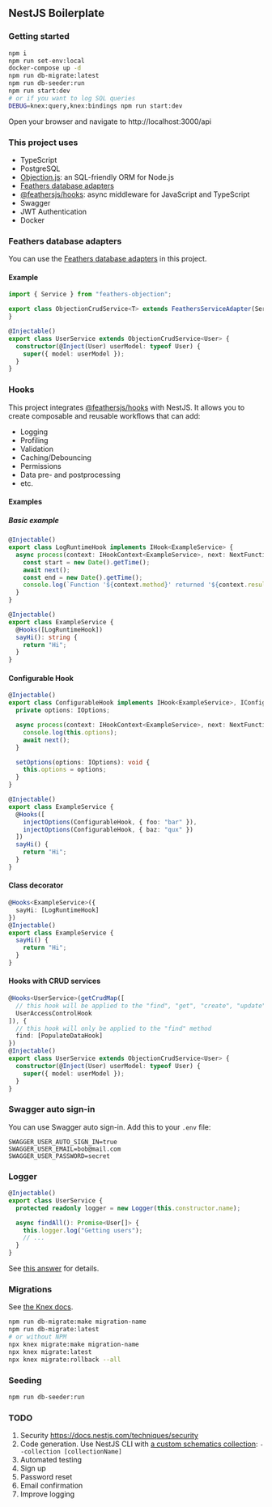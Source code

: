 ## NestJS Boilerplate

### Getting started

```bash
npm i
npm run set-env:local
docker-compose up -d
npm run db-migrate:latest
npm run db-seeder:run
npm run start:dev
# or if you want to log SQL queries
DEBUG=knex:query,knex:bindings npm run start:dev
```

Open your browser and navigate to http://localhost:3000/api

### This project uses

* TypeScript
* PostgreSQL
* [Objection.js](https://vincit.github.io/objection.js/): an SQL-friendly ORM for Node.js
* [Feathers database adapters](https://docs.feathersjs.com/api/databases/adapters.html)
* [@feathersjs/hooks](https://github.com/feathersjs/hooks): async middleware for JavaScript and TypeScript
* Swagger
* JWT Authentication
* Docker

### Feathers database adapters

You can use the [Feathers database adapters](https://docs.feathersjs.com/api/databases/adapters.html) in this project.

#### Example

```typescript
import { Service } from "feathers-objection";

export class ObjectionCrudService<T> extends FeathersServiceAdapter(Service)<T> {
}
```

```typescript
@Injectable()
export class UserService extends ObjectionCrudService<User> {
  constructor(@Inject(User) userModel: typeof User) {
    super({ model: userModel });
  }
}
```

### Hooks

This project integrates [@feathersjs/hooks](https://github.com/feathersjs/hooks) with NestJS. It allows you to create composable and reusable workflows that can add:

* Logging
* Profiling
* Validation
* Caching/Debouncing
* Permissions
* Data pre- and postprocessing
* etc.

#### Examples

##### Basic example

```typescript
@Injectable()
export class LogRuntimeHook implements IHook<ExampleService> {
  async process(context: IHookContext<ExampleService>, next: NextFunction): Promise<void> {
    const start = new Date().getTime();
    await next();
    const end = new Date().getTime();
    console.log(`Function '${context.method}' returned '${context.result}' after ${end - start}ms`);
  }
}
```

```typescript
@Injectable()
export class ExampleService {
  @Hooks([LogRuntimeHook])
  sayHi(): string {
    return "Hi";
  }
}
```

#### Configurable Hook

```typescript
@Injectable()
export class ConfigurableHook implements IHook<ExampleService>, IConfigurable {
  private options: IOptions;

  async process(context: IHookContext<ExampleService>, next: NextFunction): Promise<void> {
    console.log(this.options);
    await next();
  }

  setOptions(options: IOptions): void {
    this.options = options;
  }
}
```

```typescript
@Injectable()
export class ExampleService {
  @Hooks([
    injectOptions(ConfigurableHook, { foo: "bar" }),
    injectOptions(ConfigurableHook, { baz: "qux" })
  ])
  sayHi() {
    return "Hi";
  }
}
```

#### Class decorator

```typescript
@Hooks<ExampleService>({
  sayHi: [LogRuntimeHook]
})
@Injectable()
export class ExampleService {
  sayHi() {
    return "Hi";
  }
}
```

#### Hooks with CRUD services

```typescript
@Hooks<UserService>(getCrudMap([
  // this hook will be applied to the "find", "get", "create", "update", "patch", "remove" methods
  UserAccessControlHook
]), {
  // this hook will only be applied to the "find" method
  find: [PopulateDataHook]
})
@Injectable()
export class UserService extends ObjectionCrudService<User> {
  constructor(@Inject(User) userModel: typeof User) {
    super({ model: userModel });
  }
}
```

### Swagger auto sign-in

You can use Swagger auto sign-in. Add this to your `.env` file:

```dotenv
SWAGGER_USER_AUTO_SIGN_IN=true
SWAGGER_USER_EMAIL=bob@mail.com
SWAGGER_USER_PASSWORD=secret
```

### Logger

```typescript
@Injectable()
export class UserService {
  protected readonly logger = new Logger(this.constructor.name);

  async findAll(): Promise<User[]> {
    this.logger.log("Getting users");
    // ...
  }
}
```

See [this answer](https://stackoverflow.com/a/52907695/11568610) for details.

### Migrations

See [the Knex docs](http://knexjs.org/#Migrations).

```bash
npm run db-migrate:make migration-name
npm run db-migrate:latest
# or without NPM
npx knex migrate:make migration-name
npx knex migrate:latest
npx knex migrate:rollback --all
```

### Seeding

```bash
npm run db-seeder:run
```

### TODO

1. Security https://docs.nestjs.com/techniques/security
2. Code generation. Use NestJS CLI with [a custom schematics collection](https://docs.nestjs.com/cli/usages#options): `--collection [collectionName]` 
3. Automated testing
4. Sign up
5. Password reset
6. Email confirmation
7. Improve logging
 